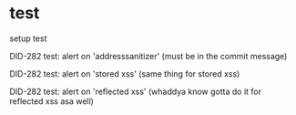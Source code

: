 # test
setup test

DID-282 test: alert on 'addresssanitizer' (must be in the commit message)

DID-282 test: alert on 'stored xss' (same thing for stored xss)

DID-282 test: alert on 'reflected xss' (whaddya know gotta do it for reflected xss asa well)
